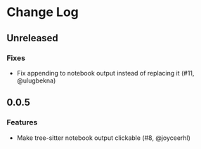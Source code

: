 # Change Log

## Unreleased

### Fixes

- Fix appending to notebook output instead of replacing it (#11, @ulugbekna)

## 0.0.5

### Features

- Make tree-sitter notebook output clickable (#8, @joyceerhl)
